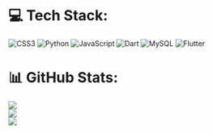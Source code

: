 # 💻 Tech Stack:
![CSS3](https://img.shields.io/badge/css3-%231572B6.svg?style=for-the-badge&logo=css3&logoColor=white) ![Python](https://img.shields.io/badge/python-3670A0?style=for-the-badge&logo=python&logoColor=ffdd54)  ![JavaScript](https://img.shields.io/badge/javascript-%23323330.svg?style=for-the-badge&logo=javascript&logoColor=%23F7DF1E) ![Dart](https://img.shields.io/badge/dart-%230175C2.svg?style=for-the-badge&logo=dart&logoColor=white) ![MySQL](https://img.shields.io/badge/mysql-%2300f.svg?style=for-the-badge&logo=mysql&logoColor=white) ![Flutter](https://img.shields.io/badge/Flutter-%2302569B.svg?style=for-the-badge&logo=Flutter&logoColor=white)
# 📊 GitHub Stats:
![](https://github-readme-stats.vercel.app/api?username=JuanShotLC&theme=dark&hide_border=false&include_all_commits=true&count_private=false)<br/>
![](https://github-readme-streak-stats.herokuapp.com/?user=JuanShotLC&theme=dark&hide_border=false)<br/>
![](https://github-readme-stats.vercel.app/api/top-langs/?username=JuanShotLC&theme=dark&hide_border=false&include_all_commits=true&count_private=false&layout=compact)
